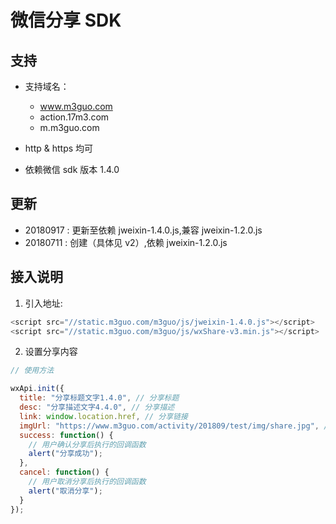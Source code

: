 # 微信分享 SDK

## 支持

- 支持域名：

  - www.m3guo.com
  - action.17m3.com
  - m.m3guo.com

- http & https 均可
- 依赖微信 sdk 版本 1.4.0


## 更新

- 20180917 : 更新至依赖 jweixin-1.4.0.js,兼容 jweixin-1.2.0.js
- 20180711 : 创建（具体见 v2）,依赖 jweixin-1.2.0.js


## 接入说明

1. 引入地址:

```js
<script src="//static.m3guo.com/m3guo/js/jweixin-1.4.0.js"></script>
<script src="//static.m3guo.com/m3guo/js/wxShare-v3.min.js"></script>
```

2. 设置分享内容

```js
// 使用方法

wxApi.init({
  title: "分享标题文字1.4.0", // 分享标题
  desc: "分享描述文字4.4.0", // 分享描述
  link: window.location.href, // 分享链接
  imgUrl: "https://www.m3guo.com/activity/201809/test/img/share.jpg", // 分享图标
  success: function() {
    // 用户确认分享后执行的回调函数
    alert("分享成功");
  },
  cancel: function() {
    // 用户取消分享后执行的回调函数
    alert("取消分享");
  }
});
```
